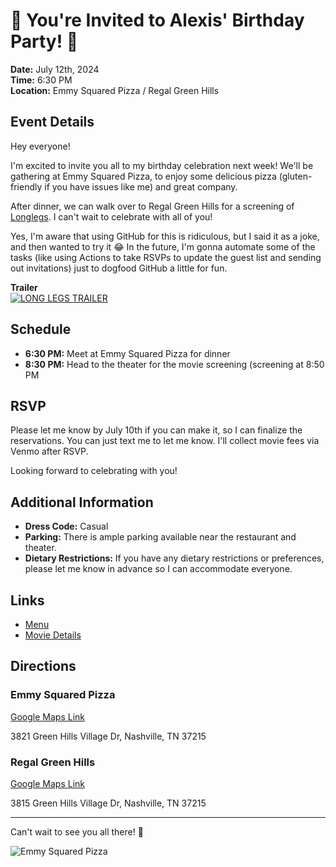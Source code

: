 # 🎉 You're Invited to Alexis' Birthday Party! 🎉

**Date:** July 12th, 2024  
**Time:** 6:30 PM  
**Location:** Emmy Squared Pizza / Regal Green Hills

## Event Details

Hey everyone!

I'm excited to invite you all to my birthday celebration next week! We'll be gathering at Emmy Squared Pizza, to enjoy some delicious pizza (gluten-friendly if you have issues like me) and great company.

After dinner, we can walk over to Regal Green Hills for a screening of [Longlegs](https://www.youtube.com/watch?v=OG7wOTE8NhE). I can't wait to celebrate with all of you!

Yes, I'm aware that using GitHub for this is ridiculous, but I said it as a joke, and then wanted to try it 😂 In the future, I'm gonna automate some of the tasks (like using Actions to take RSVPs to update the guest list and sending out invitations) just to dogfood GitHub a little for fun.

**Trailer**  
[![LONG LEGS TRAILER](https://img.youtube.com/vi/OG7wOTE8NhE/0.jpg)](https://www.youtube.com/watch?v=OG7wOTE8NhE) 

## Schedule

- **6:30 PM:** Meet at Emmy Squared Pizza for dinner
- **8:30 PM:** Head to the theater for the movie screening (screening at 8:50 PM

## RSVP

Please let me know by July 10th if you can make it, so I can finalize the reservations. You can just text me to let me know. I'll collect movie fees via Venmo after RSVP.

Looking forward to celebrating with you!

## Additional Information

- **Dress Code:** Casual
- **Parking:** There is ample parking available near the restaurant and theater.
- **Dietary Restrictions:** If you have any dietary restrictions or preferences, please let me know in advance so I can accommodate everyone.

## Links
- [Menu](https://www.emmysquaredpizza.com/green-hills-menus/#lunch-dinner)
- [Movie Details](https://en.wikipedia.org/wiki/Longlegs)

## Directions

### Emmy Squared Pizza
[Google Maps Link](https://maps.app.goo.gl/bT2GV7DTxT5cB8Ed9)

3821 Green Hills Village Dr, Nashville, TN 37215

### Regal Green Hills
[Google Maps Link](https://maps.app.goo.gl/RQ63cU8bZ3yBoVPx5)

3815 Green Hills Village Dr, Nashville, TN 37215

---

Can't wait to see you all there! 🎈

![Emmy Squared Pizza](https://github.com/user-attachments/assets/c05e966a-5250-4a80-b127-6fe12ef9e306)
